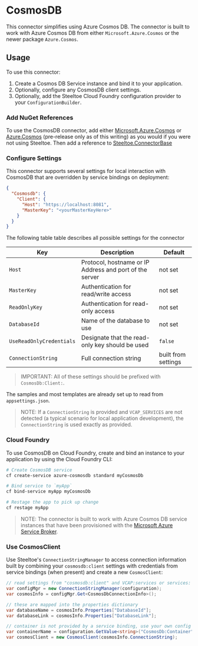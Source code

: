 # CosmosDB

This connector simplifies using Azure Cosmos DB. The connector is built to work with Azure Cosmos DB from either `Microsoft.Azure.Cosmos` or the newer package `Azure.Cosmos`.

## Usage

To use this connector:

1. Create a Cosmos DB Service instance and bind it to your application.
1. Optionally, configure any CosmosDB client settings.
1. Optionally, add the Steeltoe Cloud Foundry configuration provider to your `ConfigurationBuilder`.

### Add NuGet References

To use the CosmosDB connector, add either [Microsoft.Azure.Cosmos](https://www.nuget.org/packages/Microsoft.Azure.Cosmos) or [Azure.Cosmos](https://www.nuget.org/packages/Azure.Cosmos/) (pre-release only as of this writing) as you would if you were not using Steeltoe. Then add a reference to [Steeltoe.ConnectorBase](https://www.nuget.org/packages/Steeltoe.ConnectorBase)

### Configure Settings

This connector supports several settings for local interaction with CosmosDB that are overridden by service bindings on deployment:

```json
{
  "Cosmosdb": {
    "Client": {
      "Host": "https://localhost:8081",
      "MasterKey": "<yourMasterKeyHere>"
    }
  }
}
```

The following table table describes all possible settings for the connector

|Key|Description|Default|
|---|---|---|
|`Host`|Protocol, hostname or IP Address and port of the server|not set|
|`MasterKey`|Authentication for read/write access|not set|
|`ReadOnlyKey`|Authentication for read-only access|not set|
|`DatabaseId`|Name of the database to use|not set|
|`UseReadOnlyCredentials`|Designate that the read-only key should be used|`false`|
|`ConnectionString`|Full connection string|built from settings|

>IMPORTANT: All of these settings should be prefixed with `CosmosDb:Client:`.

The samples and most templates are already set up to read from `appsettings.json`.

>NOTE: If a `ConnectionString` is provided and `VCAP_SERVICES` are not detected (a typical scenario for local application development), the `ConnectionString` is used exactly as provided.

### Cloud Foundry

To use CosmosDB on Cloud Foundry, create and bind an instance to your application by using the Cloud Foundry CLI:

```bash
# Create CosmosDB service
cf create-service azure-cosmosdb standard myCosmosDb

# Bind service to `myApp`
cf bind-service myApp myCosmosDb

# Restage the app to pick up change
cf restage myApp
```

>NOTE: The connector is built to work with Azure Cosmos DB service instances that have been provisioned with the [Microsoft Azure Service Broker](https://docs.pivotal.io/partners/azure-sb/index.html).

### Use CosmosClient

Use Steeltoe's `ConnectionStringManager` to access connection information built by combining your `cosmosdb:client` settings with credentials from service bindings (when present) and create a new `CosmosClient`:

```csharp
// read settings from "cosmosdb:client" and VCAP:services or services:
var configMgr = new ConnectionStringManager(configuration);
var cosmosInfo = configMgr.Get<CosmosDbConnectionInfo>();

// these are mapped into the properties dictionary
var databaseName = cosmosInfo.Properties["DatabaseId"];
var databaseLink = cosmosInfo.Properties["DatabaseLink"];

// container is not provided by a service binding, use your own config value to store it:
var containerName = configuration.GetValue<string>("CosmosDb:Container");
var cosmosClient = new CosmosClient(cosmosInfo.ConnectionString);
```
